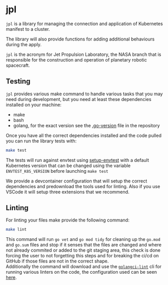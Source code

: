 # jpl

`jpl` is a library for managing the connection and application of Kubernetes manifest to a cluster.

The library will also provide functions for adding additional behaviours during the apply.

`jpl` is the acronym for Jet Propulsion Laboratory, the NASA branch that is responsible for the construction and
operation of planetary robotic spacecraft.

## Testing

`jpl` provides various make command to handle various tasks that you may need during development, but you need at
least these dependencies installed on your machine:

- make
- bash
- golang, for the exact version see the [.go-version](/.go-version) file in the repository

Once you have all the correct dependencies installed and the code pulled you can run the library tests with:

```bash
make test
```

The tests will run against envtest using [setup-envtest] with a default Kubernetes version that can be
changed using the variable `ENVTEST_K8S_VERSION` before launching `make test`

We provide a devcontainer configuration that will setup the correct dependencies and predownload the tools used
for linting. Also if you use VSCode it will setup three extensions that we recommend.

## Linting

For linting your files make provide the following command:

```bash
make lint
```

This command will run `go vet` and `go mod tidy` for cleaning up the `go.mod` and `go.sum` files and stop if it senses
that the files are changed and where not already commited or added to the git staging area, this check is done forcing
the user to not forgetting this steps and for breaking the ci/cd on GitHub if those files are not
in the correct shape.  
Additionally the command will download and use the [`golangci-lint`][golangci-lint] cli for running various linters
on the code, the configuration used can be seen [here](/tools/.golangci.yml).

[setup-envtest]: https://github.com/kubernetes-sigs/controller-runtime/tree/HEAD/tools/setup-envtest
  (Tool that manages binaries for envtest)
[golangci-lint]: https://golangci-lint.run (Fast linters Runner for Go)
